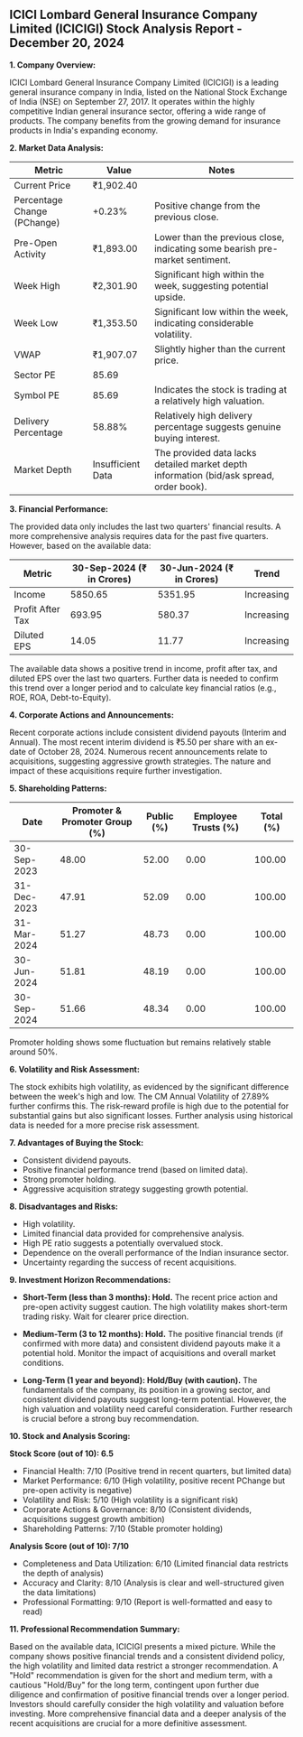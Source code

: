 ## ICICI Lombard General Insurance Company Limited (ICICIGI) Stock Analysis Report - December 20, 2024

**1. Company Overview:**

ICICI Lombard General Insurance Company Limited (ICICIGI) is a leading general insurance company in India, listed on the National Stock Exchange of India (NSE) on September 27, 2017.  It operates within the highly competitive Indian general insurance sector, offering a wide range of products.  The company benefits from the growing demand for insurance products in India's expanding economy.

**2. Market Data Analysis:**

| Metric                     | Value          | Notes                                                              |
|-----------------------------|-----------------|----------------------------------------------------------------------|
| Current Price               | ₹1,902.40       |                                                                      |
| Percentage Change (PChange) | +0.23%         | Positive change from the previous close.                             |
| Pre-Open Activity          | ₹1,893.00       | Lower than the previous close, indicating some bearish pre-market sentiment. |
| Week High                   | ₹2,301.90       | Significant high within the week, suggesting potential upside.       |
| Week Low                    | ₹1,353.50       | Significant low within the week, indicating considerable volatility.   |
| VWAP                        | ₹1,907.07       | Slightly higher than the current price.                              |
| Sector PE                   | 85.69           |                                                                      |
| Symbol PE                   | 85.69           | Indicates the stock is trading at a relatively high valuation.       |
| Delivery Percentage         | 58.88%         | Relatively high delivery percentage suggests genuine buying interest. |
| Market Depth                | Insufficient Data | The provided data lacks detailed market depth information (bid/ask spread, order book). |


**3. Financial Performance:**

The provided data only includes the last two quarters' financial results.  A more comprehensive analysis requires data for the past five quarters.  However, based on the available data:

| Metric             | 30-Sep-2024 (₹ in Crores) | 30-Jun-2024 (₹ in Crores) | Trend      |
|----------------------|--------------------------|--------------------------|-------------|
| Income               | 5850.65                  | 5351.95                  | Increasing  |
| Profit After Tax     | 693.95                   | 580.37                   | Increasing  |
| Diluted EPS          | 14.05                    | 11.77                    | Increasing  |

The available data shows a positive trend in income, profit after tax, and diluted EPS over the last two quarters.  Further data is needed to confirm this trend over a longer period and to calculate key financial ratios (e.g., ROE, ROA, Debt-to-Equity).

**4. Corporate Actions and Announcements:**

Recent corporate actions include consistent dividend payouts (Interim and Annual).  The most recent interim dividend is ₹5.50 per share with an ex-date of October 28, 2024.  Numerous recent announcements relate to acquisitions, suggesting aggressive growth strategies.  The nature and impact of these acquisitions require further investigation.

**5. Shareholding Patterns:**

| Date        | Promoter & Promoter Group (%) | Public (%) | Employee Trusts (%) | Total (%) |
|-------------|-----------------------------|------------|--------------------|-----------|
| 30-Sep-2023 | 48.00                        | 52.00      | 0.00               | 100.00    |
| 31-Dec-2023 | 47.91                        | 52.09      | 0.00               | 100.00    |
| 31-Mar-2024 | 51.27                        | 48.73      | 0.00               | 100.00    |
| 30-Jun-2024 | 51.81                        | 48.19      | 0.00               | 100.00    |
| 30-Sep-2024 | 51.66                        | 48.34      | 0.00               | 100.00    |

Promoter holding shows some fluctuation but remains relatively stable around 50%.

**6. Volatility and Risk Assessment:**

The stock exhibits high volatility, as evidenced by the significant difference between the week's high and low.  The CM Annual Volatility of 27.89% further confirms this.  The risk-reward profile is high due to the potential for substantial gains but also significant losses.  Further analysis using historical data is needed for a more precise risk assessment.

**7. Advantages of Buying the Stock:**

* Consistent dividend payouts.
* Positive financial performance trend (based on limited data).
* Strong promoter holding.
* Aggressive acquisition strategy suggesting growth potential.

**8. Disadvantages and Risks:**

* High volatility.
* Limited financial data provided for comprehensive analysis.
* High PE ratio suggests a potentially overvalued stock.
* Dependence on the overall performance of the Indian insurance sector.
* Uncertainty regarding the success of recent acquisitions.

**9. Investment Horizon Recommendations:**

* **Short-Term (less than 3 months): Hold.** The recent price action and pre-open activity suggest caution.  The high volatility makes short-term trading risky.  Wait for clearer price direction.

* **Medium-Term (3 to 12 months): Hold.**  The positive financial trends (if confirmed with more data) and consistent dividend payouts make it a potential hold.  Monitor the impact of acquisitions and overall market conditions.

* **Long-Term (1 year and beyond): Hold/Buy (with caution).**  The fundamentals of the company, its position in a growing sector, and consistent dividend payouts suggest long-term potential. However, the high valuation and volatility need careful consideration.  Further research is crucial before a strong buy recommendation.


**10. Stock and Analysis Scoring:**

**Stock Score (out of 10): 6.5**

* Financial Health: 7/10 (Positive trend in recent quarters, but limited data)
* Market Performance: 6/10 (High volatility, positive recent PChange but pre-open activity is negative)
* Volatility and Risk: 5/10 (High volatility is a significant risk)
* Corporate Actions & Governance: 8/10 (Consistent dividends, acquisitions suggest growth ambition)
* Shareholding Patterns: 7/10 (Stable promoter holding)

**Analysis Score (out of 10): 7/10**

* Completeness and Data Utilization: 6/10 (Limited financial data restricts the depth of analysis)
* Accuracy and Clarity: 8/10 (Analysis is clear and well-structured given the data limitations)
* Professional Formatting: 9/10 (Report is well-formatted and easy to read)


**11. Professional Recommendation Summary:**

Based on the available data, ICICIGI presents a mixed picture. While the company shows positive financial trends and a consistent dividend policy, the high volatility and limited data restrict a stronger recommendation.  A "Hold" recommendation is given for the short and medium term, with a cautious "Hold/Buy" for the long term, contingent upon further due diligence and confirmation of positive financial trends over a longer period.  Investors should carefully consider the high volatility and valuation before investing.  More comprehensive financial data and a deeper analysis of the recent acquisitions are crucial for a more definitive assessment.
